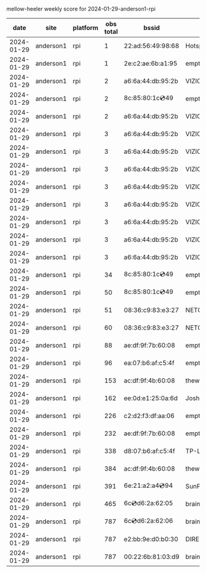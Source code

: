 mellow-heeler weekly score for 2024-01-29-anderson1-rpi

|date|site|platform|obs total|bssid|ssid|
|--|--|--|--|--|--|
|2024-01-29|anderson1|rpi|1|22:ad:56:49:98:68|Hotspot9868|
|2024-01-29|anderson1|rpi|1|2e:c2:ae:6b:a1:95|empty_ssid|
|2024-01-29|anderson1|rpi|2|a6:6a:44:db:95:2b|VIZIOCastAudio1649|
|2024-01-29|anderson1|rpi|2|8c:85:80:1c:cd:49|empty_ssid|
|2024-01-29|anderson1|rpi|2|a6:6a:44:db:95:2b|VIZIOCastAudio1721|
|2024-01-29|anderson1|rpi|3|a6:6a:44:db:95:2b|VIZIOCastAudio1832|
|2024-01-29|anderson1|rpi|3|a6:6a:44:db:95:2b|VIZIOCastAudio3200|
|2024-01-29|anderson1|rpi|3|a6:6a:44:db:95:2b|VIZIOCastAudio5572|
|2024-01-29|anderson1|rpi|3|a6:6a:44:db:95:2b|VIZIOCastAudio5853|
|2024-01-29|anderson1|rpi|3|a6:6a:44:db:95:2b|VIZIOCastAudio9173|
|2024-01-29|anderson1|rpi|3|a6:6a:44:db:95:2b|VIZIOCastAudio2982|
|2024-01-29|anderson1|rpi|3|a6:6a:44:db:95:2b|VIZIOCastAudio4763|
|2024-01-29|anderson1|rpi|3|a6:6a:44:db:95:2b|VIZIOCastAudio8677|
|2024-01-29|anderson1|rpi|34|8c:85:80:1c:cd:49|empty_ssid|
|2024-01-29|anderson1|rpi|50|8c:85:80:1c:cd:49|empty_ssid|
|2024-01-29|anderson1|rpi|51|08:36:c9:83:e3:27|NETGEAR34|
|2024-01-29|anderson1|rpi|60|08:36:c9:83:e3:27|NETGEAR34|
|2024-01-29|anderson1|rpi|88|ae:df:9f:7b:60:08|empty_ssid|
|2024-01-29|anderson1|rpi|96|ea:07:b6:af:c5:4f|empty_ssid|
|2024-01-29|anderson1|rpi|153|ac:df:9f:4b:60:08|theweef|
|2024-01-29|anderson1|rpi|162|ee:0d:e1:25:0a:6d|JoshLily|
|2024-01-29|anderson1|rpi|226|c2:d2:f3:df:aa:06|empty_ssid|
|2024-01-29|anderson1|rpi|232|ae:df:9f:7b:60:08|empty_ssid|
|2024-01-29|anderson1|rpi|338|d8:07:b6:af:c5:4f|TP-Link_C54F|
|2024-01-29|anderson1|rpi|384|ac:df:9f:4b:60:08|theweef|
|2024-01-29|anderson1|rpi|391|6e:21:a2:a4:cd:94|SunPower21450|
|2024-01-29|anderson1|rpi|465|6c:cd:d6:2a:62:05|braingang2_5GEXT|
|2024-01-29|anderson1|rpi|787|6c:cd:d6:2a:62:06|braingang2_2GEXT|
|2024-01-29|anderson1|rpi|787|e2:bb:9e:d0:b0:30|DIRECT-9ED03030|
|2024-01-29|anderson1|rpi|787|00:22:6b:81:03:d9|braingang2|
